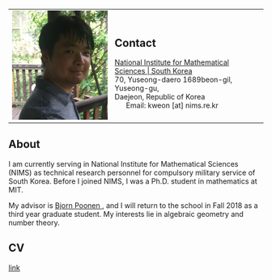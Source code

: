 <table border="0px" cellspacing="0px" cellpadding="0px">
    <td>
        <img src="pics/Pic_01.jpg?raw=true" width="280px" />
    </td>
    <td>
        <h2>Contact</h2>
        <a href="https://www.nims.re.kr/eng/">
            National Institute for Mathematical Sciences | South Korea</a><br/>
        70, Yuseong-daero 1689beon-gil, Yuseong-gu,<br/>
        Daejeon, Republic of Korea<br/>
        Email: kweon [at] nims.re.kr
    </td>
</table>

## About
I am currently serving in National Institute for Mathematical Sciences (NIMS) as technical research personnel for compulsory military service of South Korea. Before I joined NIMS, I was a Ph.D. student in mathematics at MIT.

My advisor is 
<a href="http://www-math.mit.edu/~poonen/">
    Bjorn Poonen
</a>
, and I will return to the school in Fall 2018 as a third year graduate student. My interests lie in algebraic geometry and number theory.

## CV
[link](https://github.com/kweon7182/kweon7182.github.io/raw/master/files/CV.pdf)
